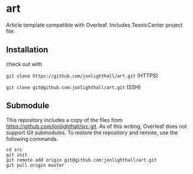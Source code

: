 # art
Article template compatible with Overleaf.
Includes TexnicCenter project file.

## Installation
check out with

`git clone https://github.com/jonlighthall/art.git` (HTTPS)

`git clone git@github.com:jonlighthall/art.git` (SSH)

## Submodule
This repository includes a copy of the files from https://github.com/jonlighthall/src.git.
As of this writing, Overleaf does not support Git submodules.
To restore the repository and remote, use the following commands.
```
cd src
git init
git remote add origin git@github.com:jonlighthall/art.git
git pull origin master

```